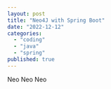 ```yaml
---
layout: post
title: "Neo4J with Spring Boot"
date: "2022-12-12"
categories: 
  - "coding"
  - "java"
  - "spring"
published: true
---
```


Neo Neo Neo
